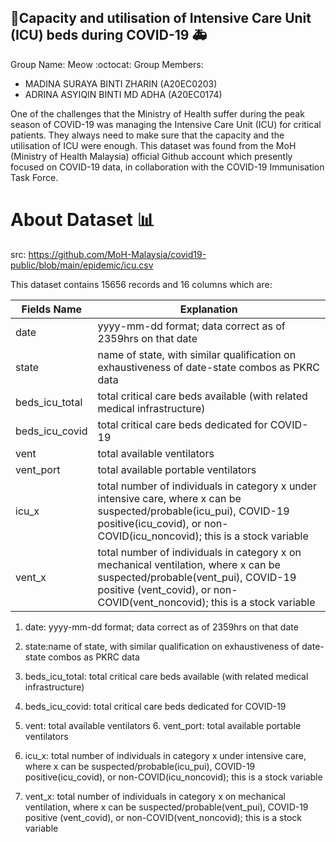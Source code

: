 ## 🏥Capacity and utilisation of Intensive Care Unit (ICU) beds during COVID-19 🚑

Group Name: Meow :octocat:
Group Members:
- MADINA SURAYA BINTI ZHARIN (A20EC0203)
- ADRINA ASYIQIN BINTI MD ADHA (A20EC0174)

One of the challenges that the Ministry of Health suffer during the peak season of COVID-19 was managing the Intensive Care Unit (ICU) for critical patients. They always need to make sure that the capacity and the utilisation of ICU were enough. This dataset was found from the MoH (Ministry of Health Malaysia) official Github account which presently focused on COVID-19 data, in collaboration with the COVID-19 Immunisation Task Force.

# About Dataset 📊

src: https://github.com/MoH-Malaysia/covid19-public/blob/main/epidemic/icu.csv

This dataset contains 15656 records and 16 columns which are:

| Fields Name | Explanation |
| ------ | ------ |
| date | yyyy-mm-dd format; data correct as of 2359hrs on that date |
| state | name of state, with similar qualification on exhaustiveness of date-state combos as PKRC data  |
| beds_icu_total| total critical care beds available (with related medical infrastructure) |
| beds_icu_covid| total critical care beds dedicated for COVID-19  |
| vent | total available ventilators |
| vent_port | total available portable ventilators|
| icu_x | total number of individuals in category x under intensive care, where x can be suspected/probable(icu_pui), COVID-19 positive(icu_covid), or non-COVID(icu_noncovid); this is a stock variable |
| vent_x | total number of individuals in category x on mechanical ventilation, where x can be suspected/probable(vent_pui), COVID-19 positive (vent_covid), or non-COVID(vent_noncovid); this is a stock variable |

1. date: yyyy-mm-dd format; data correct as of 2359hrs on that date

2. state:name of state, with similar qualification on exhaustiveness of date-state combos as PKRC data 

3. beds_icu_total: total critical care beds available (with related medical infrastructure) 

4. beds_icu_covid: total critical care beds dedicated for COVID-19 

5. vent: total available ventilators 6. vent_port: total available portable ventilators

6. icu_x: total number of individuals in category x under intensive care, where x can be suspected/probable(icu_pui), COVID-19 positive(icu_covid), or non-COVID(icu_noncovid); this is a stock variable 

7. vent_x: total number of individuals in category x on mechanical ventilation, where x can be suspected/probable(vent_pui), COVID-19 positive (vent_covid), or non-COVID(vent_noncovid); this is a stock variable
